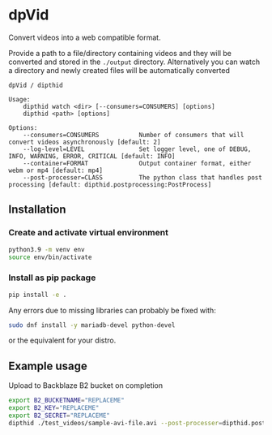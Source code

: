 # dpVid

Convert videos into a web compatible format. 

Provide a path to a file/directory containing videos and they will be converted and stored in the `./output` directory.
Alternatively you can watch a directory and newly created files will be automatically converted

```
dpVid / dipthid

Usage:
    dipthid watch <dir> [--consumers=CONSUMERS] [options]
    dipthid <path> [options]

Options:
    --consumers=CONSUMERS           Number of consumers that will convert videos asynchronously [default: 2]
    --log-level=LEVEL               Set logger level, one of DEBUG, INFO, WARNING, ERROR, CRITICAL [default: INFO]
    --container=FORMAT              Output container format, either webm or mp4 [default: mp4]
    --post-processer=CLASS          The python class that handles post processing [default: dipthid.postprocessing:PostProcess]
```

## Installation

### Create and activate virtual environment

```bash
python3.9 -m venv env
source env/bin/activate
```

### Install as pip package

```bash
pip install -e .
```

Any errors due to missing libraries can probably be fixed with:

```bash
sudo dnf install -y mariadb-devel python-devel
```

or the equivalent for your distro.

## Example usage

Upload to Backblaze B2 bucket on completion

```bash
export B2_BUCKETNAME="REPLACEME"
export B2_KEY="REPLACEME"
export B2_SECRET="REPLACEME"
dipthid ./test_videos/sample-avi-file.avi --post-processer=dipthid.postprocessing.b2_upload:B2Upload
```
